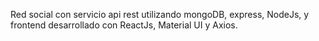 Red social con servicio api rest utilizando mongoDB, express, NodeJs, y frontend desarrollado con ReactJs, Material UI y Axios.

